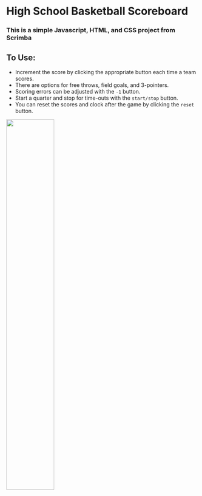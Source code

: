 # High School Basketball Scoreboard

### This is a simple Javascript, HTML, and CSS project from Scrimba

## To Use:
 - Increment the score by clicking the appropriate button each time a team scores.
 - There are options for free throws, field goals, and 3-pointers.
 - Scoring errors can be adjusted with the `-1` button. 
 - Start a quarter and stop for time-outs with the `start/stop` button.
 - You can reset the scores and clock after the game by clicking the `reset` button.  

<img src="https://user-images.githubusercontent.com/93014155/197955159-f5f4cce8-738c-4346-b0f1-70831f951f30.png" width="50%">

